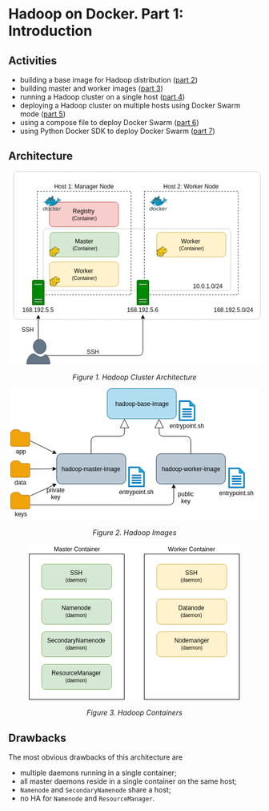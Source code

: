 # Hadoop on Docker. Part 1: Introduction



## Activities

- building a base image for Hadoop distribution ([part 2](hadoop_docker_part_2.md))
- building master and worker images ([part 3](hadoop_docker_part_3.md))
- running a Hadoop cluster on a single host ([part 4](hadoop_docker_part_4.md))
- deploying a Hadoop cluster on multiple hosts using Docker Swarm mode ([part 5](hadoop_docker_part_5.md))
- using a compose file to deploy Docker Swarm ([part 6](hadoop_docker_part_6.md))
- using Python Docker SDK to deploy Docker Swarm ([part 7](hadoop_docker_part_7.md))

## Architecture

<center>

![ Hadoop Cluster Architecture](img/docker/hd_swarm_3.png "Hadoop Cluster Architecture")

<i>Figure 1. Hadoop Cluster Architecture</i>
</center>

<center>

![ Hadoop Images](img/docker/hd_cluster_images.png "Hadoop Images")

<i>Figure 2. Hadoop Images</i>
</center>

<center>

![ Hadoop Containers](img/docker/hd_cluster_containers.png "Hadoop Containers")

<i>Figure 3. Hadoop Containers</i>
</center>

## Drawbacks

The most obvious drawbacks of this architecture are

- multiple daemons running in a single container;
- all master daemons reside in a single container on the same host;
- `Namenode` and `SecondaryNamenode` share a host;
- no HA for `Namenode` and `ResourceManager`.
